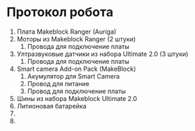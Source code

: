 Протокол робота
===

  1. Плата Makeblock Ranger (Auriga) 
  2. Моторы из Makeblock Ranger (2 штуки)
     1. Провода для подключение платы
  3. Ултразвуковые датчики из набора Ultimate 2.0 (3 штуки)
     1. Провода для подключение платы
  4. Smart camera Add-on Pack (MakeBlock)
     1. Акумулятор для Smart Camera
     2. Провод для питание
     3. Провод для подключение платы
  5. Шины из набора Makeblock Ultimate 2.0
  6. Литионовая батарейка
  7.  
  8. 
